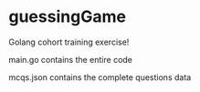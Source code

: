 # guessingGame
Golang cohort training exercise!

main.go contains the entire code

mcqs.json contains the complete questions data
